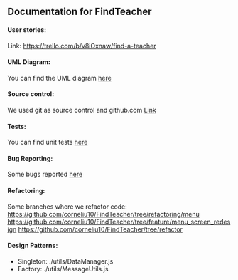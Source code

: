 ## Documentation for FindTeacher

#### User stories:
Link: https://trello.com/b/v8iOxnaw/find-a-teacher

#### UML Diagram:
You can find the UML diagram [here](https://github.com/corneliu10/FindTeacher/docs)

#### Source control:
We used git as source control and github.com
[Link](https://github.com/corneliu10/FindTeacher/branches)

#### Tests:
You can find unit tests [here](https://github.com/corneliu10/FindTeacher/__tests__)

#### Bug Reporting:
Some bugs reported [here](https://github.com/corneliu10/FindTeacher/issues)

#### Refactoring:
Some branches where we refactor code:
https://github.com/corneliu10/FindTeacher/tree/refactoring/menu
https://github.com/corneliu10/FindTeacher/tree/feature/menu_screen_redesign
https://github.com/corneliu10/FindTeacher/tree/refactor

#### Design Patterns:
  - Singleton: ./utils/DataManager.js
  - Factory: ./utils/MessageUtils.js
